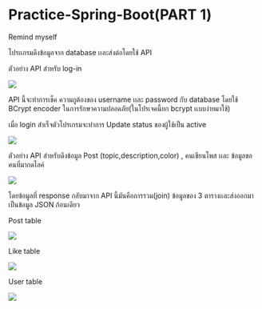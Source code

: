 # Practice-Spring-Boot(PART 1)

Remind myself

โปรเเกรมดึงข้อมูลจาก database เเละส่งต่อโดยใช้ API 

ตัวอย่าง API สําหรับ log-in

![](https://github.com/sithan2232/Practice-Spring-Boot/blob/master/images/login/log-in.png)

API นี้จะทําการเช็ค ความถูต้องของ username เเละ password กับ database
โดยใช้ BCrypt encoder ในการรักษาความปลอดภัย(ในโปรเจคนี้ยก bcrypt เเบบง่ายมาใช้)

เมื่อ login สําเร็จตัวโปรเกรมจะทําการ Update status ของผู้ใช้เป็น active

![](https://github.com/sithan2232/Practice-Spring-Boot/blob/master/images/login/log-inResult.png)


ตัวอย่าง API สําหรับดึงข้อมูล Post (topic,description,color) , คนเขียนโพส เเละ ข้อมูลขอคนที่มากดไลค์

![](https://github.com/sithan2232/Practice-Spring-Boot/blob/master/images/getpost/Screen%20Shot%202563-09-20%20at%2019.15.29.png)

โดยข้อมูลที่ response กลับมาจาก API นี้มันคือการรวม(join) ข้อมูลของ 3 ตารางเเละส่งออกมาเป็นข้อมูล JSON ก้อนเดียว

Post table

![](https://github.com/sithan2232/Practice-Spring-Boot/blob/master/images/getpost/Screen%20Shot%202563-09-20%20at%2019.15.58.png)

Like table

![](https://github.com/sithan2232/Practice-Spring-Boot/blob/master/images/getpost/Screen%20Shot%202563-09-20%20at%2019.16.08.png)

User table

![](https://github.com/sithan2232/Practice-Spring-Boot/blob/master/images/getpost/Screen%20Shot%202563-09-20%20at%2019.16.17.png)
